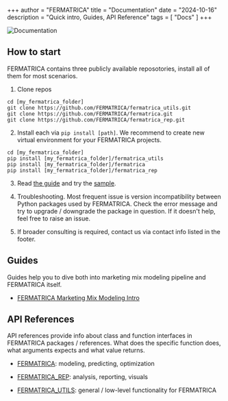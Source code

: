 +++
author = "FERMATRICA"
title = "Documentation"
date = "2024-10-16"
description = "Quick intro, Guides, API Reference"
tags = [
    "Docs"
]
+++

![Documentation](/docs/intro.jpg)

## How to start

FERMATRICA contains three publicly available reposotories, install all of them for most scenarios.

1. Clone repos

  ```shell
  cd [my_fermatrica_folder]
  git clone https://github.com/FERMATRICA/fermatrica_utils.git 
  git clone https://github.com/FERMATRICA/fermatrica.git
  git clone https://github.com/FERMATRICA/fermatrica_rep.git 
  ```

2. Install each via `pip install [path]`. We recommend to create new virtual environment for your FERMATRICA projects.

  ```shell
  cd [my_fermatrica_folder]
  pip install [my_fermatrica_folder]/fermatrica_utils
  pip install [my_fermatrica_folder]/fermatrica
  pip install [my_fermatrica_folder]/fermatrica_rep
  ```

3. Read [the guide](/fermatrica/guides/FERMATRICA_and_MMM_instruction.html) and try the [sample](https://github.com/FERMATRICA/fermatrica/tree/master/samples).

4. Troubleshooting. Most frequent issue is version incompatibility between Python packages used by FERMATRICA. Check the error message and try to upgrade / downgrade the package in question. If it doesn't help, feel free to raise an issue.

5. If broader consulting is required, contact us via contact info listed in the footer.


## Guides

Guides help you to dive both into marketing mix modeling pipeline and FERMATRICA itself.

- [FERMATRICA Marketing Mix Modeling Intro](/fermatrica/guides/FERMATRICA_and_MMM_instruction.html)


## API References

API references provide info about class and function interfaces in FERMATRICA packages / references. What does the specific function does, what arguments expects and what value returns.

- [FERMATRICA](/fermatrica/api/index.html): modeling, predicting, optimization

- [FERMATRICA_REP](/fermatrica_rep/api/index.html): analysis, reporting, visuals

- [FERMATRICA_UTILS](/fermatrica_utils/api/index.html): general / low-level functionality for FERMATRICA




